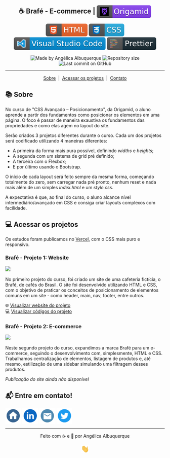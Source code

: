 <h2 align="center">
  ☕ Brafé - E-commerce  | <img alt="badge origamid" align="center" src="https://raw.githubusercontent.com/angelicaalbuquerque/badges-and-icons/f96545c39b9ff34534ee166d78e4bcef00de3928/badges/origamid.svg">
</h2>

<p align="center">
<img alt="badge html" src="https://raw.githubusercontent.com/angelicaalbuquerque/badges-and-icons/f96545c39b9ff34534ee166d78e4bcef00de3928/badges/html.svg">
<img alt="badge css" src="https://raw.githubusercontent.com/angelicaalbuquerque/badges-and-icons/f96545c39b9ff34534ee166d78e4bcef00de3928/badges/css.svg">
<img alt="badge vscode" src="https://raw.githubusercontent.com/angelicaalbuquerque/badges-and-icons/f96545c39b9ff34534ee166d78e4bcef00de3928/badges/visual-studio-code.svg">
<img alt="badge prettier" src="https://raw.githubusercontent.com/angelicaalbuquerque/badges-and-icons/f96545c39b9ff34534ee166d78e4bcef00de3928/badges/prettier-2.svg">
</p>

<p align="center">
<img alt="Made by Angélica Albuquerque" src="https://img.shields.io/badge/made%20by-Angélica Albuquerque-%20?color=c17139">
<img alt="Repository size" src="https://img.shields.io/github/repo-size/angelicaalbuquerque/brafe-e-commerce_origamid?color=c17139">
<img alt="Last commit on GitHub" src="https://img.shields.io/github/last-commit/angelicaalbuquerque/brafe-e-commerce_origamid?color=c17139">
</p>

---

<p align="center">
  <a href="#-Sobre">Sobre</a>&nbsp;&nbsp;|&nbsp;
  <a>
    <a href="#-Acessar-os-projetos">Acessar os projetos</a>&nbsp;&nbsp;|&nbsp;
  <a>
  <a href="#-Entre-em-contato">Contato</a>
</p>

## 📚 Sobre

<p>
No curso de "CSS Avançado – Posicionamento", da Origamid, o aluno aprende a partir dos fundamentos como posicionar os elementos em uma página. O foco é passar de maneira exaustiva os fundamentos das propriedades e como elas agem no layout do site.

Serão criados 3 projetos diferentes durante o curso. Cada um dos projetos será codificado utilizando 4 maneiras diferentes:

- A primeira da forma mais pura possível, definindo _widths_ e _heights_;
- A segunda com um sistema de grid pré definido;
- A terceira com o Flexbox;
- E por último usando o Bootstrap.

O início de cada layout será feito sempre da mesma forma, começando totalmente do zero, sem carregar nada pré pronto, nenhum reset e nada mais além de um simples _index.html_ e um _style.css_.

A expectativa é que, ao final do curso, o aluno alcance nível intermediário/avançado em CSS e consiga criar layouts complexos com facilidade.

</p>

## 💻 Acessar os projetos

Os estudos foram publicamos no [Vercel](https://vercel.com/), com o CSS mais puro e responsivo.

### Brafé - Projeto 1: Website

<div align="left">
    <img src="https://www.origamid.com/thumb/projetos/css-avancado-posicionamento/brafe-1.jpg" width="420"/>
</div>

No primeiro projeto do curso, foi criado um site de uma cafeteria fictícia, o Brafé, de cafés do Brasil. O site foi desenvolvido utilizando HTML e CSS, com o objetivo de praticar os conceitos de posicionamento de elementos comuns em um site - como header, main, nav, footer, entre outros.

🌐 [Visualizar website do projeto](https://brafe-e-commerce-origamid.vercel.app/) <br/>
💻 [Visualizar códigos do projeto](https://github.com/angelicaalbuquerque/brafe-website_origamid)

### Brafé - Projeto 2: E-commerce

<div align="left">
    <img src="https://www.origamid.com/thumb/projetos/css-avancado-posicionamento/brafe-2.jpg" width="420"/>
</div>

Neste segundo projeto do curso, expandimos a marca Brafé para um e-commerce, seguindo o desenvolvimento com, simplesmente, HTML e CSS. Trabalhamos centralização de elementos, listagem de produtos e, até mesmo, estilização de uma sidebar simulando uma filtragem desses produtos.

_Publicação do site ainda não disponível_

## 📬 Entre em contato!

<p align="left">
    <a href="https://www.frontangie.dev/" target="blank" style="text-decoration: none; color: unset;">
    <img align="center" src="https://raw.githubusercontent.com/angelicaalbuquerque/badges-and-icons/main/icons/circle/portfolio.svg" alt="frontangie.dev" height="50" width="50" />
  </a>
  <a href="https://linkedin.com/in/angelica-albuquerque/" target="blank" style="text-decoration: none; color: unset;">
    <img align="center" src="https://raw.githubusercontent.com/angelicaalbuquerque/badges-and-icons/main/icons/circle/linkedin.svg" alt="Linkedin" height="50" width="50" />
  </a>
  <a href="mailto:hi@frontangie.dev" target="blank" style="text-decoration: none;">
    <img align="center" src="https://raw.githubusercontent.com/angelicaalbuquerque/badges-and-icons/main/icons/circle/email.svg" alt="Email" height="50" width="50" />
  </a>
  <a href="https://twitter.com/frontangie" target="blank" style="text-decoration: none;">
    <img align="center" src="https://raw.githubusercontent.com/angelicaalbuquerque/badges-and-icons/main/icons/circle/twitter.svg" alt="Twitter" height="50" width="50" />
    </a>
</p>

---

<p align="center">
Feito com ☕ e 🖤 por Angélica Albuquerque
</p>

<p align="center">
<img src="https://raw.githubusercontent.com/angelicaalbuquerque/badges-and-icons/main/gif/hi.gif" width="25px" height="25px"> 
</p>
